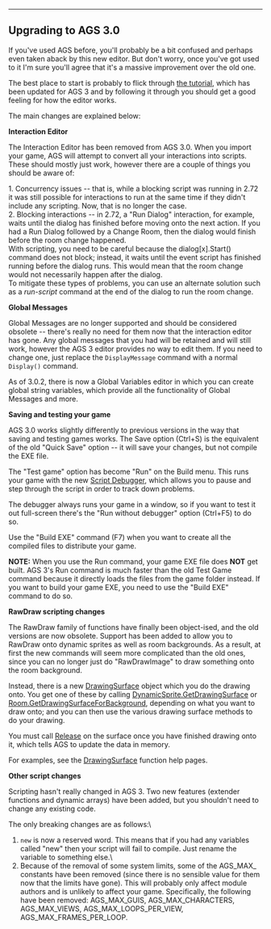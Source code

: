 []()


------------------------------------------------------------------------

Upgrading to AGS 3.0
--------------------

If you've used AGS before, you'll probably be a bit confused and perhaps
even taken aback by this new editor. But don't worry, once you've got
used to it I'm sure you'll agree that it's a massive improvement over
the old one.

The best place to start is probably to flick through [the
tutorial](ags9#StartingOff), which has been updated for AGS 3 and by
following it through you should get a good feeling for how the editor
works.

The main changes are explained below:

**Interaction Editor**

The Interaction Editor has been removed from AGS 3.0. When you import
your game, AGS will attempt to convert all your interactions into
scripts. These should mostly just work, however there are a couple of
things you should be aware of:

1\. Concurrency issues -- that is, while a blocking script was running in
2.72 it was still possible for interactions to run at the same time if
they didn't include any scripting. Now, that is no longer the case.\
2. Blocking interactions -- in 2.72, a "Run Dialog" interaction, for
example, waits until the dialog has finished before moving onto the next
action. If you had a Run Dialog followed by a Change Room, then the
dialog would finish before the room change happened.\
With scripting, you need to be careful because the dialog\[x\].Start()
command does not block; instead, it waits until the event script has
finished running before the dialog runs. This would mean that the room
change would not necessarily happen after the dialog.\
To mitigate these types of problems, you can use an alternate solution
such as a *run-script* command at the end of the dialog to run the room
change.

**Global Messages**

Global Messages are no longer supported and should be considered
obsolete -- there's really no need for them now that the interaction
editor has gone. Any global messages that you had will be retained and
will still work, however the AGS 3 editor provides no way to edit them.
If you need to change one, just replace the `DisplayMessage` command
with a normal `Display()` command.

As of 3.0.2, there is now a Global Variables editor in which you can
create global string variables, which provide all the functionality of
Global Messages and more.

**Saving and testing your game**

AGS 3.0 works slightly differently to previous versions in the way that
saving and testing games works. The Save option (Ctrl+S) is the
equivalent of the old "Quick Save" option -- it will save your changes,
but not compile the EXE file.

The "Test game" option has become "Run" on the Build menu. This runs
your game with the new [Script Debugger](ags24#Debuggingfeatures),
which allows you to pause and step through the script in order to track
down problems.

The debugger always runs your game in a window, so if you want to test
it out full-screen there's the "Run without debugger" option (Ctrl+F5)
to do so.

Use the "Build EXE" command (F7) when you want to create all the
compiled files to distribute your game.

**NOTE:** When you use the Run command, your game EXE file does **NOT**
get built. AGS 3's Run command is much faster than the old Test Game
command because it directly loads the files from the game folder
instead. If you want to build your game EXE, you need to use the "Build
EXE" command to do so.

**RawDraw scripting changes**

The RawDraw family of functions have finally been object-ised, and the
old versions are now obsolete. Support has been added to allow you to
RawDraw onto dynamic sprites as well as room backgrounds. As a result,
at first the new commands will seem more complicated than the old ones,
since you can no longer just do "RawDrawImage" to draw something onto
the room background.

Instead, there is a new
[DrawingSurface](ags51#DrawingSurfaceFunctions) object which you do
the drawing onto. You get one of these by calling
[DynamicSprite.GetDrawingSurface](ags52#DynamicSprite.GetDrawingSurface)
or
[Room.GetDrawingSurfaceForBackground](ags73#Room.GetDrawingSurfaceForBackground),
depending on what you want to draw onto; and you can then use the
various drawing surface methods to do your drawing.

You must call [Release](ags51#DrawingSurface.Release) on the surface
once you have finished drawing onto it, which tells AGS to update the
data in memory.

For examples, see the
[DrawingSurface](ags51#DrawingSurfaceFunctions) function help pages.

**Other script changes**

Scripting hasn't really changed in AGS 3. Two new features (extender
functions and dynamic arrays) have been added, but you shouldn't need to
change any existing code.

The only breaking changes are as follows:\
1. `new` is now a reserved word. This means that if you had any
variables called "new" then your script will fail to compile. Just
rename the variable to something else.\
2. Because of the removal of some system limits, some of the AGS\_MAX\_
constants have been removed (since there is no sensible value for them
now that the limits have gone). This will probably only affect module
authors and is unlikely to affect your game. Specifically, the following
have been removed: AGS\_MAX\_GUIS, AGS\_MAX\_CHARACTERS,
AGS\_MAX\_VIEWS, AGS\_MAX\_LOOPS\_PER\_VIEW,
AGS\_MAX\_FRAMES\_PER\_LOOP.
